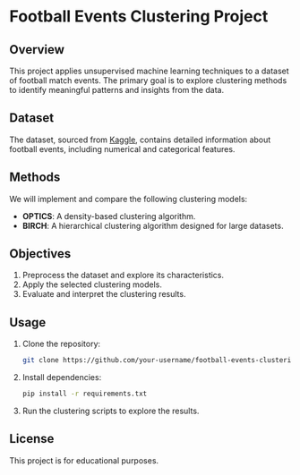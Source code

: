# Football Events Clustering Project

## Overview
This project applies unsupervised machine learning techniques to a dataset of football match events. The primary goal is to explore clustering methods to identify meaningful patterns and insights from the data.

## Dataset
The dataset, sourced from [Kaggle](https://www.kaggle.com/datasets/secareanualin/football-events/data), contains detailed information about football events, including numerical and categorical features.

## Methods
We will implement and compare the following clustering models:
- **OPTICS**: A density-based clustering algorithm.
- **BIRCH**: A hierarchical clustering algorithm designed for large datasets.

## Objectives
1. Preprocess the dataset and explore its characteristics.
2. Apply the selected clustering models.
3. Evaluate and interpret the clustering results.

## Usage
1. Clone the repository:
   ```bash
   git clone https://github.com/your-username/football-events-clustering.git
   ```
2. Install dependencies:
   ```bash
   pip install -r requirements.txt
   ```
3. Run the clustering scripts to explore the results.

## License
This project is for educational purposes.
